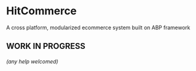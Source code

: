 # HitCommerce
A cross platform, modularized ecommerce system built on ABP framework

## WORK IN PROGRESS
###### *(any help welcomed)*

